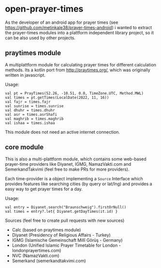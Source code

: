 # open-prayer-times

As the developer of an android app for prayer times (see https://github.com/metinkale38/prayer-times-android) i wanted to extract the prayer-times modules into a plattform independent library project, so it can be also used by other projects.

## praytimes module

A multiplattform module for calculating prayer times for different calculation methods. Its a kotlin port from http://praytimes.org/, which was originally written in javascript. 

Usage:

    val pt = PrayTimes(52.26, -10.51, 0.0, TimeZone.UTC, Method.MWL)
    val times = pt.getTimes(LocalDate(2022, 11, 16))
    val fajr = times.fajr
    val sunrise = times.sunrise
    val dhuhr = times.dhuhr
    val asr = times.asrShafi 
    val maghrib = times.maghrib
    val ishaa = times.ishaa

This module does not need an active internet connection. 

## core module

This is also a multi-plattform module, which contains some web-based prayer-time providers like Diyanet, IGMG, NamazVakti.com and SemerkandTakvimi (feel free to make PRs for more providers).

Each time-provider is a object implementing a `Source` Interface which provides features like searching cities (by query or lat/lng) and provides a easy way to get prayer times for a day.

Usage:

    val entry = Diyanet.search("Braunschweig").firstOrNull()
    val times = entry?.let{ Diyanet.getDayTimes(it.id) }

Sources (feel free to create pull requests with new sources)
 - Calc (based on praytimes module)
 - Diyanet (Presidency of Religious Affairs - Turkey)
 - IGMG (Islamische Gemeinschaft Millî Görüş - Germany)
 - London (Unified Islamic Prayer Timetable for London - londonprayertimes.com)
 - NVC (NamazVakti.com)
 - Semerkand (semerkandtakvimi.com)


